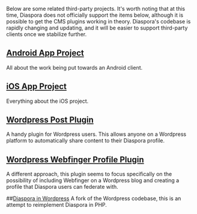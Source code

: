 Below are some related third-party projects. It's worth noting that at this time, Diaspora does not officially support the items below, although it is possible to get the CMS plugins working in theory. Diaspora's codebase is rapidly changing and updating, and it will be easier to support third-party clients once we stabilize further.

## [Android App Project](https://github.com/diaspora/diaspora/wiki/Android-app-project)
All about the work being put towards an Android client.

## [iOS App Project](https://github.com/diaspora/diaspora/wiki/iOS-app-project)
Everything about the iOS project.

## [Wordpress Post Plugin](https://github.com/diaspora/wp-post-to-diaspora)
A handy plugin for Wordpress users. This allows anyone on a Wordpress platform to automatically share content to their Diaspora profile.

## [Wordpress Webfinger Profile Plugin](http://blog.duthied.com/2011/08/30/webfinger-profile-plugin/)
A different approach, this plugin seems to focus specifically on the possibility of including Webfinger on a Wordpress blog and creating a profile that Diaspora users can federate with.

##[Diaspora in Wordpress](https://github.com/TheBojda/Diaspora-in-Wordpress)
A fork of the Wordpress codebase, this is an attempt to reimplement Diaspora in PHP.
